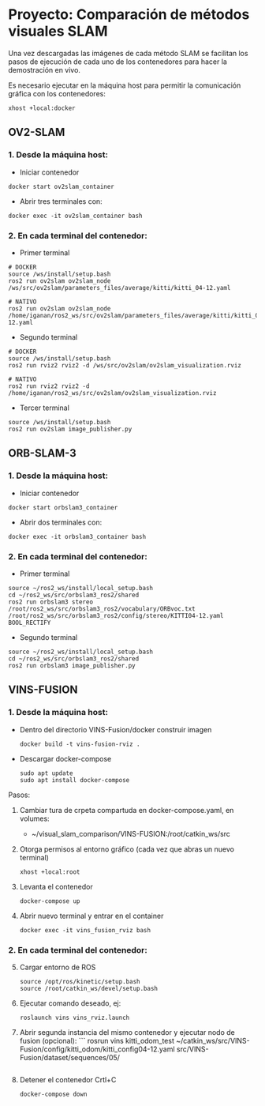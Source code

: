 # Proyecto: Comparación  de métodos visuales SLAM

Una vez descargadas las imágenes de cada método SLAM se facilitan los pasos de ejecución de cada uno de los contenedores para hacer la demostración en vivo.

Es necesario ejecutar en la máquina host para permitir la comunicación gráfica con los contenedores:

```
xhost +local:docker
```

## OV2-SLAM

### 1. Desde la máquina host:

- Iniciar contenedor
```
docker start ov2slam_container
```

- Abrir tres terminales con:
```
docker exec -it ov2slam_container bash
```

### 2. En cada terminal del contenedor:

- Primer terminal
```
# DOCKER
source /ws/install/setup.bash
ros2 run ov2slam ov2slam_node /ws/src/ov2slam/parameters_files/average/kitti/kitti_04-12.yaml
```
```
# NATIVO
ros2 run ov2slam ov2slam_node /home/iganan/ros2_ws/src/ov2slam/parameters_files/average/kitti/kitti_04-12.yaml
```
- Segundo terminal
```
# DOCKER
source /ws/install/setup.bash
ros2 run rviz2 rviz2 -d /ws/src/ov2slam/ov2slam_visualization.rviz 
```

```
# NATIVO
ros2 run rviz2 rviz2 -d /home/iganan/ros2_ws/src/ov2slam/ov2slam_visualization.rviz
```

- Tercer terminal
```
source /ws/install/setup.bash
ros2 run ov2slam image_publisher.py
```

## ORB-SLAM-3

### 1. Desde la máquina host:

- Iniciar contenedor
```
docker start orbslam3_container
```

- Abrir dos terminales con:
```
docker exec -it orbslam3_container bash
```

### 2. En cada terminal del contenedor:

- Primer terminal
```
source ~/ros2_ws/install/local_setup.bash
cd ~/ros2_ws/src/orbslam3_ros2/shared
ros2 run orbslam3 stereo /root/ros2_ws/src/orbslam3_ros2/vocabulary/ORBvoc.txt /root/ros2_ws/src/orbslam3_ros2/config/stereo/KITTI04-12.yaml BOOL_RECTIFY
```

- Segundo terminal
```
source ~/ros2_ws/install/local_setup.bash
cd ~/ros2_ws/src/orbslam3_ros2/shared
ros2 run orbslam3 image_publisher.py
```

## VINS-FUSION

### 1. Desde la máquina host:
- Dentro del directorio VINS-Fusion/docker construir imagen
  	```
	docker build -t vins-fusion-rviz .
	```
- Descargar docker-compose
  	```
	sudo apt update
	sudo apt install docker-compose
	```
Pasos:
1. Cambiar tura de crpeta compartuda en docker-compose.yaml, en volumes:
   - ~/visual_slam_comparison/VINS-FUSION:/root/catkin_ws/src
     
2. Otorga permisos al entorno gráfico (cada vez que abras un nuevo terminal)
   	```
	xhost +local:root
	```
3. Levanta el contenedor
	```
	docker-compose up
	```
4. Abrir nuevo terminal y entrar en el container
   	```
	docker exec -it vins_fusion_rviz bash
	```
### 2. En cada terminal del contenedor:

5. Cargar entorno de ROS
   	```
	source /opt/ros/kinetic/setup.bash
	source /root/catkin_ws/devel/setup.bash
	```
6. Ejecutar comando deseado, ej:
   	```
	roslaunch vins vins_rviz.launch
	```
7. Abrir segunda instancia del mismo contenedor y ejecutar nodo de fusion (opcional):
    	```
      	rosrun vins kitti_odom_test ~/catkin_ws/src/VINS-Fusion/config/kitti_odom/kitti_config04-12.yaml src/VINS-Fusion/dataset/sequences/05/
	```
9. Detener el contenedor
	Crtl+C
	```
	docker-compose down
 	```
